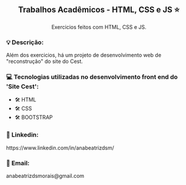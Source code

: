 <h2 align="center">Trabalhos Acadêmicos - HTML, CSS e JS ⭐</h2>

<p align="center">Exercicios feitos com HTML, CSS e JS.</p>



<p><h3><strong>💡 Descrição:</strong></h3> Além dos exercicios, há um projeto de desenvolvimento web de "reconstrução" do site do Cest.</p>

<h3>💻 Tecnologias utilizadas no desenvolvimento front end do 'Site Cest':</h3>
<ul><li>🛠️ HTML</li>
  <li>🛠️ CSS</li>
  <li>🛠️ BOOTSTRAP</li>
</ul>

<h3>🔗 Linkedin: </h3>
https://www.linkedin.com/in/anabeatrizdsm/

<h3>📧 Email:</h3>
anabeatrizdsmorais@gmail.com
